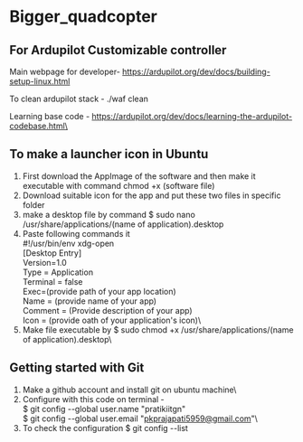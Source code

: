 # Bigger_quadcopter


## For Ardupilot Customizable controller

Main webpage for developer- https://ardupilot.org/dev/docs/building-setup-linux.html

To clean ardupilot stack - ./waf clean

Learning base code - https://ardupilot.org/dev/docs/learning-the-ardupilot-codebase.html\

## To make a launcher icon in Ubuntu

1) First download the AppImage of the software and then make it executable with command chmod +x (software file)
2) Download suitable icon for the app and put these two files in specific folder
3) make a desktop file by command $ sudo nano /usr/share/applications/(name of application).desktop
4) Paste following commands it\
#!/usr/bin/env xdg-open\
[Desktop Entry]\
Version=1.0\
Type = Application\
Terminal = false\
Exec=(provide path of your app location)\
Name = (provide name of your app)\
Comment = (Provide description of your app)\
Icon = (provide oath of your application's icon)\
5) Make file executable by $ sudo chmod +x /usr/share/applications/(name of application).desktop\


## Getting started with Git

1) Make a github account and install git on ubuntu machine\
2) Configure with this code on terminal - \
    $ git config --global user.name "pratikiitgn"\
    $ git config --global user.email "pkprajapati5959@gmail.com"\
3) To check the configuration 
    $ git config --list
